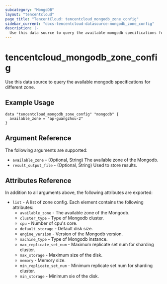 ```yaml
---
subcategory: "MongoDB"
layout: "tencentcloud"
page_title: "TencentCloud: tencentcloud_mongodb_zone_config"
sidebar_current: "docs-tencentcloud-datasource-mongodb_zone_config"
description: |-
  Use this data source to query the available mongodb specifications for different zone.
---
```


# tencentcloud_mongodb_zone_config

Use this data source to query the available mongodb specifications for different zone.

## Example Usage

```hcl
data "tencentcloud_mongodb_zone_config" "mongodb" {
  available_zone = "ap-guangzhou-2"
}
```

## Argument Reference

The following arguments are supported:

* `available_zone` - (Optional, String) The available zone of the Mongodb.
* `result_output_file` - (Optional, String) Used to store results.

## Attributes Reference

In addition to all arguments above, the following attributes are exported:

* `list` - A list of zone config. Each element contains the following attributes:
  * `available_zone` - The available zone of the Mongodb.
  * `cluster_type` - Type of Mongodb cluster.
  * `cpu` - Number of cpu's core.
  * `default_storage` - Default disk size.
  * `engine_version` - Version of the Mongodb version.
  * `machine_type` - Type of Mongodb instance.
  * `max_replicate_set_num` - Maximum replicate set num for sharding cluster.
  * `max_storage` - Maximum size of the disk.
  * `memory` - Memory size.
  * `min_replicate_set_num` - Minimum replicate set num for sharding cluster.
  * `min_storage` - Minimum sie of the disk.



